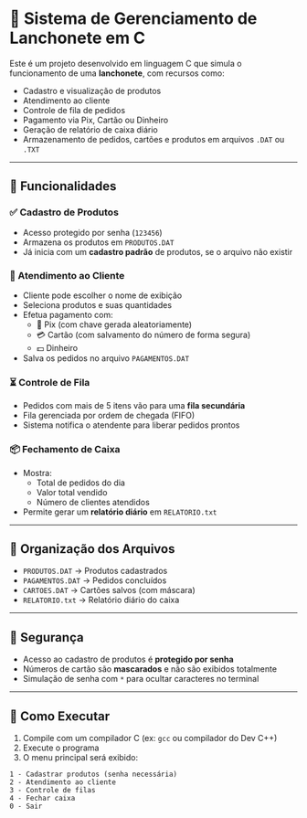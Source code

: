 # 🍔 Sistema de Gerenciamento de Lanchonete em C

Este é um projeto desenvolvido em linguagem C que simula o funcionamento de uma **lanchonete**, com recursos como:

- Cadastro e visualização de produtos
- Atendimento ao cliente
- Controle de fila de pedidos
- Pagamento via Pix, Cartão ou Dinheiro
- Geração de relatório de caixa diário
- Armazenamento de pedidos, cartões e produtos em arquivos `.DAT` ou `.TXT`

---

## 🧾 Funcionalidades

### ✅ Cadastro de Produtos
- Acesso protegido por senha (`123456`)
- Armazena os produtos em `PRODUTOS.DAT`
- Já inicia com um **cadastro padrão** de produtos, se o arquivo não existir

### 🤝 Atendimento ao Cliente
- Cliente pode escolher o nome de exibição
- Seleciona produtos e suas quantidades
- Efetua pagamento com:
  - 💸 Pix (com chave gerada aleatoriamente)
  - 💳 Cartão (com salvamento do número de forma segura)
  - 💵 Dinheiro
- Salva os pedidos no arquivo `PAGAMENTOS.DAT`

### ⏳ Controle de Fila
- Pedidos com mais de 5 itens vão para uma **fila secundária**
- Fila gerenciada por ordem de chegada (FIFO)
- Sistema notifica o atendente para liberar pedidos prontos

### 📦 Fechamento de Caixa
- Mostra:
  - Total de pedidos do dia
  - Valor total vendido
  - Número de clientes atendidos
- Permite gerar um **relatório diário** em `RELATORIO.txt`

---

## 📂 Organização dos Arquivos

- `PRODUTOS.DAT` → Produtos cadastrados
- `PAGAMENTOS.DAT` → Pedidos concluídos
- `CARTOES.DAT` → Cartões salvos (com máscara)
- `RELATORIO.txt` → Relatório diário do caixa

---

## 🔐 Segurança

- Acesso ao cadastro de produtos é **protegido por senha**
- Números de cartão são **mascarados** e não são exibidos totalmente
- Simulação de senha com `*` para ocultar caracteres no terminal

---

## 📌 Como Executar

1. Compile com um compilador C (ex: `gcc` ou compilador do Dev C++)
2. Execute o programa
3. O menu principal será exibido:

```text
1 - Cadastrar produtos (senha necessária)
2 - Atendimento ao cliente
3 - Controle de filas
4 - Fechar caixa
0 - Sair
